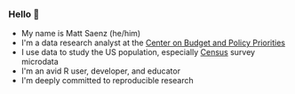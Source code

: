 ### Hello :fox_face:

- My name is Matt Saenz (he/him)
- I'm a data research analyst at the [Center on Budget and Policy Priorities](https://www.cbpp.org)
- I use data to study the US population, especially [Census](https://www.census.gov) survey microdata
- I'm an avid R user, developer, and educator
- I'm deeply committed to reproducible research
